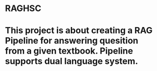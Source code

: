 # RAGHSC
# This project is about creating a RAG Pipeline for answering quesition from a given textbook. Pipeline supports dual language system.
